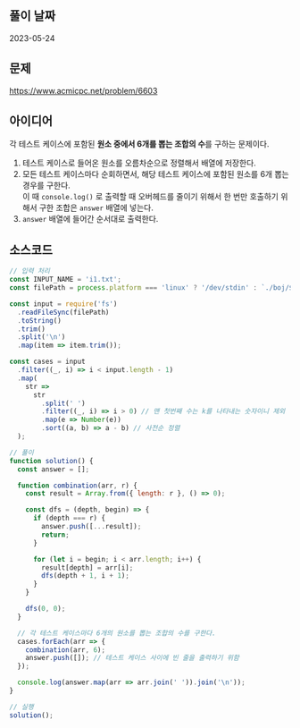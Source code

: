 ## 풀이 날짜
2023-05-24

## 문제
https://www.acmicpc.net/problem/6603

## 아이디어
각 테스트 케이스에 포함된 **원소 중에서 6개를 뽑는 조합의 수**를 구하는 문제이다.

1. 테스트 케이스로 들어온 원소를 오름차순으로 정렬해서 배열에 저장한다.  
2. 모든 테스트 케이스마다 순회하면서, 해당 테스트 케이스에 포함된 원소를 6개 뽑는 경우를 구한다.  
이 때 `console.log()` 로 출력할 때 오버헤드를 줄이기 위해서 한 번만 호출하기 위해서 구한 조합은 `answer` 배열에 넣는다.  
3. `answer` 배열에 들어간 순서대로 출력한다.  

## 소스코드
```js
// 입력 처리
const INPUT_NAME = 'i1.txt';
const filePath = process.platform === 'linux' ? '/dev/stdin' : `./boj/${__dirname.split('\\').pop()}/${INPUT_NAME}`;

const input = require('fs')
  .readFileSync(filePath)
  .toString()
  .trim()
  .split('\n')
  .map(item => item.trim());

const cases = input
  .filter((_, i) => i < input.length - 1)
  .map(
    str =>
      str
        .split(' ')
        .filter((_, i) => i > 0) // 맨 첫번째 수는 k를 나타내는 숫자이니 제외
        .map(e => Number(e))
        .sort((a, b) => a - b) // 사전순 정렬
  );

// 풀이
function solution() {
  const answer = [];

  function combination(arr, r) {
    const result = Array.from({ length: r }, () => 0);

    const dfs = (depth, begin) => {
      if (depth === r) {
        answer.push([...result]);
        return;
      }

      for (let i = begin; i < arr.length; i++) {
        result[depth] = arr[i];
        dfs(depth + 1, i + 1);
      }
    }

    dfs(0, 0);
  }

  // 각 테스트 케이스마다 6개의 원소를 뽑는 조합의 수를 구한다.
  cases.forEach(arr => {
    combination(arr, 6);
    answer.push([]); // 테스트 케이스 사이에 빈 줄을 출력하기 위함
  });

  console.log(answer.map(arr => arr.join(' ')).join('\n'));
}

// 실행
solution();
```
